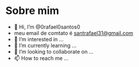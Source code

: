    # Sobre mim
   
- 👋 Hi, I’m @0rafael0santos0
- meu email de comtato é santrafael31@gmail.com
- 👀 I’m interested in ...
- 🌱 I’m currently learning ...
- 💞️ I’m looking to collaborate on ...
- 📫 How to reach me ...

<!---
0rafael0santos0/0rafael0santos0 is a ✨ special ✨ repository because its `README.md` (this file) appears on your GitHub profile.
You can click the Preview link to take a look at your changes.
--->
